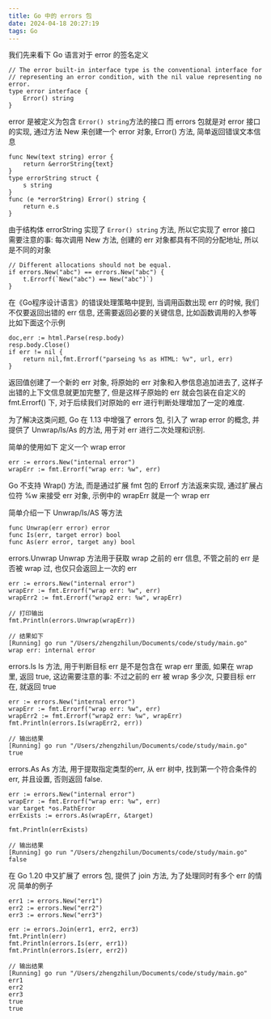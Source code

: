 ```yaml
---
title: Go 中的 errors 包
date: 2024-04-18 20:27:19
tags: Go
---
```

我们先来看下 Go 语言对于 error 的签名定义
```
// The error built-in interface type is the conventional interface for
// representing an error condition, with the nil value representing no error.
type error interface {
	Error() string
}
```
error 是被定义为包含 ``` Error() string ```方法的接口
而 errors 包就是对 error 接口的实现, 通过方法 New 来创建一个 error 对象, Error() 方法, 简单返回错误文本信息
```
func New(text string) error {
	return &errorString{text}
}
type errorString struct {
	s string
}
func (e *errorString) Error() string {
	return e.s
}
```
由于结构体 errorString 实现了 ``` Error() string ``` 方法, 所以它实现了 error 接口
需要注意的事: 每次调用 New 方法, 创建的 err 对象都具有不同的分配地址, 所以是不同的对象
```
// Different allocations should not be equal.
if errors.New("abc") == errors.New("abc") {
	t.Errorf(`New("abc") == New("abc")`)
}
```

在《Go程序设计语言》的错误处理策略中提到, 当调用函数出现 err 的时候, 我们不仅要返回出错的 err 信息, 还需要返回必要的关键信息, 比如函数调用的入参等
比如下面这个示例
```
doc,err := html.Parse(resp.body)
resp.body.Close()
if err != nil {
    return nil,fmt.Errorf("parseing %s as HTML: %v", url, err)
}
```
返回值创建了一个新的 err 对象, 将原始的 err 对象和入参信息追加进去了, 这样子出错的上下文信息就更加完整了, 但是这样子原始的 err 就会包装在自定义的 fmt.Errorf() 下, 对于后续我们对原始的 err 进行判断处理增加了一定的难度.

为了解决这类问题, Go 在 1.13 中增强了 errors 包, 引入了 wrap error 的概念, 并提供了 Unwrap/Is/As 的方法, 用于对 err 进行二次处理和识别.

简单的使用如下
定义一个 wrap error
```
err := errors.New("internal error")
wrapErr := fmt.Errorf("wrap err: %w", err)
```

Go 不支持 Wrap() 方法, 而是通过扩展 fmt 包的 Errorf 方法返来实现, 通过扩展占位符 %w 来接受 err 对象, 示例中的 wrapErr 就是一个 wrap err

简单介绍一下 Unwrap/Is/AS 等方法
```
func Unwrap(err error) error
func Is(err, target error) bool
func As(err error, target any) bool
```

errors.Unwrap
Unwrap 方法用于获取 wrap 之前的 err 信息, 不管之前的 err 是否被 wrap 过, 也仅只会返回上一次的 err
```
err := errors.New("internal error")
wrapErr := fmt.Errorf("wrap err: %w", err)
wrapErr2 := fmt.Errorf("wrap2 err: %w", wrapErr)

// 打印输出
fmt.Println(errors.Unwrap(wrapErr))

// 结果如下
[Running] go run "/Users/zhengzhilun/Documents/code/study/main.go"
wrap err: internal error
```

errors.Is
Is 方法, 用于判断目标 err 是不是包含在 wrap err 里面, 如果在 wrap 里, 返回 true, 这边需要注意的事: 不过之前的 err 被 wrap 多少次, 只要目标 err 在, 就返回 true
```
err := errors.New("internal error")
wrapErr := fmt.Errorf("wrap err: %w", err)
wrapErr2 := fmt.Errorf("wrap2 err: %w", wrapErr)
fmt.Println(errors.Is(wrapErr2, err))

// 输出结果
[Running] go run "/Users/zhengzhilun/Documents/code/study/main.go"
true
```

errors.As
As 方法, 用于提取指定类型的err, 从 err 树中, 找到第一个符合条件的 err, 并且设置, 否则返回 false.
```
err := errors.New("internal error")
wrapErr := fmt.Errorf("wrap err: %w", err)
var target *os.PathError
errExists := errors.As(wrapErr, &target)

fmt.Println(errExists)

// 输出结果
[Running] go run "/Users/zhengzhilun/Documents/code/study/main.go"
false
```

在 Go 1.20 中又扩展了 errors 包, 提供了 join 方法, 为了处理同时有多个 err 的情况
简单的例子
```
err1 := errors.New("err1")
err2 := errors.New("err2")
err3 := errors.New("err3")

err := errors.Join(err1, err2, err3)
fmt.Println(err)
fmt.Println(errors.Is(err, err1))
fmt.Println(errors.Is(err, err2))

// 输出结果
[Running] go run "/Users/zhengzhilun/Documents/code/study/main.go"
err1
err2
err3
true
true
```


